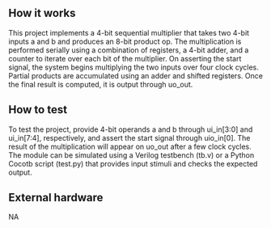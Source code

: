 <!---

This file is used to generate your project datasheet. Please fill in the information below and delete any unused
sections.

You can also include images in this folder and reference them in the markdown. Each image must be less than
512 kb in size, and the combined size of all images must be less than 1 MB.
-->

## How it works

This project implements a 4-bit sequential multiplier that takes two 4-bit inputs a and b and produces an 8-bit product op. The multiplication is performed serially using a combination of registers, a 4-bit adder, and a counter to iterate over each bit of the multiplier. On asserting the start signal, the system begins multiplying the two inputs over four clock cycles. Partial products are accumulated using an adder and shifted registers. Once the final result is computed, it is output through uo_out.

## How to test

To test the project, provide 4-bit operands a and b through ui_in[3:0] and ui_in[7:4], respectively, and assert the start signal through uio_in[0]. The result of the multiplication will appear on uo_out after a few clock cycles. The module can be simulated using a Verilog testbench (tb.v) or a Python Cocotb script (test.py) that provides input stimuli and checks the expected output.

## External hardware

NA
